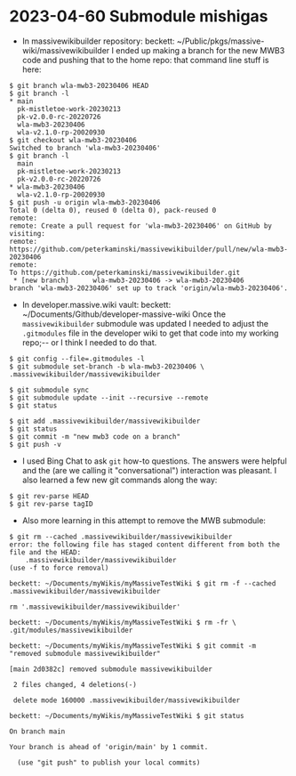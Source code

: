# 2023-04-60 Submodule mishigas


- In massivewikibuilder repository:
  beckett: ~/Public/pkgs/massive-wiki/massivewikibuilder
  I ended up making a branch for the new MWB3 code and pushing that to the home repo: that command line stuff is here:
```shell
$ git branch wla-mwb3-20230406 HEAD
$ git branch -l
* main
  pk-mistletoe-work-20230213
  pk-v2.0.0-rc-20220726
  wla-mwb3-20230406
  wla-v2.1.0-rp-20020930
$ git checkout wla-mwb3-20230406
Switched to branch 'wla-mwb3-20230406'
$ git branch -l
  main
  pk-mistletoe-work-20230213
  pk-v2.0.0-rc-20220726
* wla-mwb3-20230406
  wla-v2.1.0-rp-20020930
$ git push -u origin wla-mwb3-20230406
Total 0 (delta 0), reused 0 (delta 0), pack-reused 0
remote: 
remote: Create a pull request for 'wla-mwb3-20230406' on GitHub by visiting:
remote:      https://github.com/peterkaminski/massivewikibuilder/pull/new/wla-mwb3-20230406
remote: 
To https://github.com/peterkaminski/massivewikibuilder.git
 * [new branch]      wla-mwb3-20230406 -> wla-mwb3-20230406
branch 'wla-mwb3-20230406' set up to track 'origin/wla-mwb3-20230406'.
```

- In developer.massive.wiki vault:
  beckett: ~/Documents/Github/developer-massive-wiki
  Once the `massivewikibuilder` submodule was updated I needed to adjust the `.gitmodules` file in the developer wiki to get that code into my working repo;-- or I think I needed to do that.
```shell
$ git config --file=.gitmodules -l
$ git submodule set-branch -b wla-mwb3-20230406 \ .massivewikibuilder/massivewikibuilder

$ git submodule sync
$ git submodule update --init --recursive --remote
$ git status

$ git add .massivewikibuilder/massivewikibuilder
$ git status
$ git commit -m "new mwb3 code on a branch"
$ git push -v
```

- I used Bing Chat to ask `git` how-to questions. The answers were helpful and the (are we calling it "conversational") interaction was pleasant. I also learned a few new git commands along the way:

```shell
$ git rev-parse HEAD
$ git rev-parse tagID
```

- Also more learning in this attempt to remove the MWB submodule:

```shell
$ git rm --cached .massivewikibuilder/massivewikibuilder
error: the following file has staged content different from both the
file and the HEAD:
    .massivewikibuilder/massivewikibuilder
(use -f to force removal)

beckett: ~/Documents/myWikis/myMassiveTestWiki $ git rm -f --cached .massivewikibuilder/massivewikibuilder

rm '.massivewikibuilder/massivewikibuilder'

beckett: ~/Documents/myWikis/myMassiveTestWiki $ rm -fr \ .git/modules/massivewikibuilder

beckett: ~/Documents/myWikis/myMassiveTestWiki $ git commit -m "removed submodule massivewikibuilder"

[main 2d0382c] removed submodule massivewikibuilder

 2 files changed, 4 deletions(-)

 delete mode 160000 .massivewikibuilder/massivewikibuilder

beckett: ~/Documents/myWikis/myMassiveTestWiki $ git status

On branch main

Your branch is ahead of 'origin/main' by 1 commit.

  (use "git push" to publish your local commits)
```
